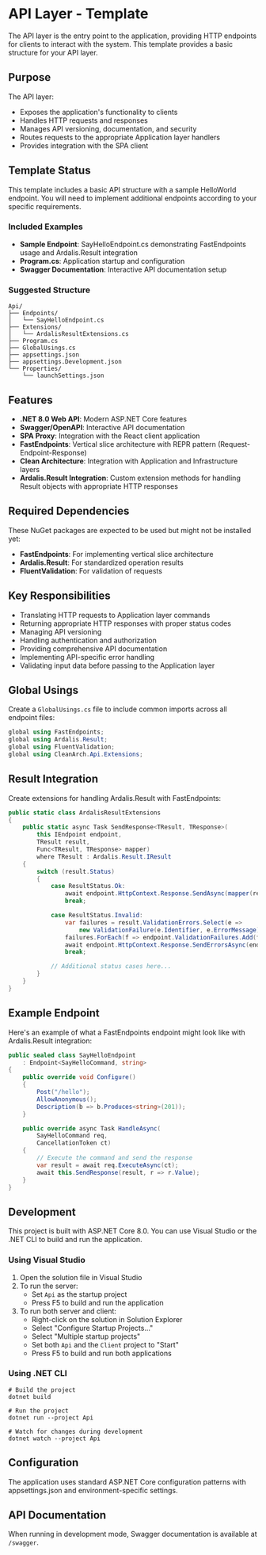 # API Layer - Template

The API layer is the entry point to the application, providing HTTP endpoints for clients to interact with the system. This template provides a basic structure for your API layer.

## Purpose

The API layer:

- Exposes the application's functionality to clients
- Handles HTTP requests and responses
- Manages API versioning, documentation, and security
- Routes requests to the appropriate Application layer handlers
- Provides integration with the SPA client

## Template Status

This template includes a basic API structure with a sample HelloWorld endpoint. You will need to implement additional endpoints according to your specific requirements.

### Included Examples

- **Sample Endpoint**: SayHelloEndpoint.cs demonstrating FastEndpoints usage and Ardalis.Result integration
- **Program.cs**: Application startup and configuration
- **Swagger Documentation**: Interactive API documentation setup

### Suggested Structure

```
Api/
├── Endpoints/
│   └── SayHelloEndpoint.cs
├── Extensions/
│   └── ArdalisResultExtensions.cs
├── Program.cs
├── GlobalUsings.cs
├── appsettings.json
├── appsettings.Development.json
└── Properties/
    └── launchSettings.json
```

## Features

- **.NET 8.0 Web API**: Modern ASP.NET Core features
- **Swagger/OpenAPI**: Interactive API documentation
- **SPA Proxy**: Integration with the React client application
- **FastEndpoints**: Vertical slice architecture with REPR pattern (Request-Endpoint-Response)
- **Clean Architecture**: Integration with Application and Infrastructure layers
- **Ardalis.Result Integration**: Custom extension methods for handling Result objects with appropriate HTTP responses

## Required Dependencies

These NuGet packages are expected to be used but might not be installed yet:

- **FastEndpoints**: For implementing vertical slice architecture
- **Ardalis.Result**: For standardized operation results
- **FluentValidation**: For validation of requests

## Key Responsibilities

- Translating HTTP requests to Application layer commands
- Returning appropriate HTTP responses with proper status codes
- Managing API versioning
- Handling authentication and authorization
- Providing comprehensive API documentation
- Implementing API-specific error handling
- Validating input data before passing to the Application layer

## Global Usings

Create a `GlobalUsings.cs` file to include common imports across all endpoint files:

```csharp
global using FastEndpoints;
global using Ardalis.Result;
global using FluentValidation;
global using CleanArch.Api.Extensions;
```

## Result Integration

Create extensions for handling Ardalis.Result with FastEndpoints:

```csharp
public static class ArdalisResultExtensions
{
    public static async Task SendResponse<TResult, TResponse>(
        this IEndpoint endpoint, 
        TResult result, 
        Func<TResult, TResponse> mapper) 
        where TResult : Ardalis.Result.IResult
    {
        switch (result.Status)
        {
            case ResultStatus.Ok:
                await endpoint.HttpContext.Response.SendAsync(mapper(result));
                break;

            case ResultStatus.Invalid:
                var failures = result.ValidationErrors.Select(e => 
                    new ValidationFailure(e.Identifier, e.ErrorMessage)).ToList();
                failures.ForEach(f => endpoint.ValidationFailures.Add(f));
                await endpoint.HttpContext.Response.SendErrorsAsync(endpoint.ValidationFailures);
                break;

            // Additional status cases here...
        }
    }
}
```

## Example Endpoint

Here's an example of what a FastEndpoints endpoint might look like with Ardalis.Result integration:

```csharp
public sealed class SayHelloEndpoint
    : Endpoint<SayHelloCommand, string>
{
    public override void Configure()
    {
        Post("/hello");
        AllowAnonymous();
        Description(b => b.Produces<string>(201));
    }

    public override async Task HandleAsync(
        SayHelloCommand req,
        CancellationToken ct)
    {
        // Execute the command and send the response
        var result = await req.ExecuteAsync(ct);
        await this.SendResponse(result, r => r.Value);
    }
}
```

## Development

This project is built with ASP.NET Core 8.0. You can use Visual Studio or the .NET CLI to build and run the application.

### Using Visual Studio

1. Open the solution file in Visual Studio
2. To run the server:
   - Set `Api` as the startup project
   - Press F5 to build and run the application
3. To run both server and client:
   - Right-click on the solution in Solution Explorer
   - Select "Configure Startup Projects..."
   - Select "Multiple startup projects" 
   - Set both `Api` and the `Client` project to "Start"
   - Press F5 to build and run both applications

### Using .NET CLI

```
# Build the project
dotnet build

# Run the project
dotnet run --project Api

# Watch for changes during development
dotnet watch --project Api
```

## Configuration

The application uses standard ASP.NET Core configuration patterns with appsettings.json and environment-specific settings.

## API Documentation

When running in development mode, Swagger documentation is available at `/swagger`.